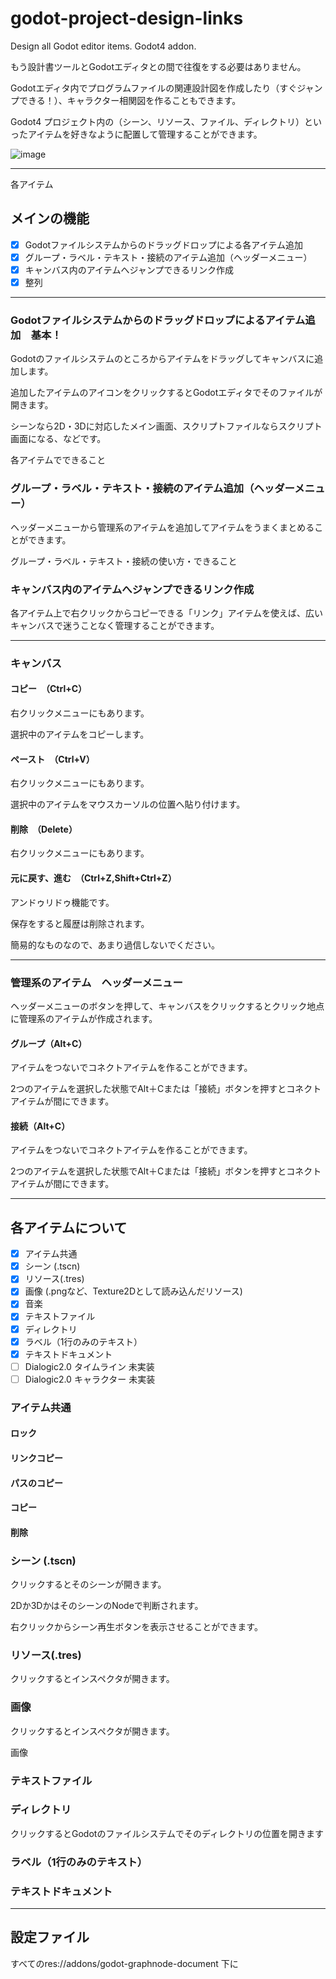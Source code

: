 # godot-project-design-links

Design all Godot editor items. Godot4 addon.
 
もう設計書ツールとGodotエディタとの間で往復をする必要はありません。
 
Godotエディタ内でプログラムファイルの関連設計図を作成したり（すぐジャンプできる！）、キャラクター相関図を作ることもできます。

Godot4 プロジェクト内の（シーン、リソース、ファイル、ディレクトリ）といったアイテムを好きなように配置して管理することができます。

![image](https://user-images.githubusercontent.com/32963227/200152885-cd65ccfa-8bd3-44d0-94d7-bf41459ef674.png)

---

各アイテム

## メインの機能

* [x] Godotファイルシステムからのドラッグドロップによる各アイテム追加
* [x] グループ・ラベル・テキスト・接続のアイテム追加（ヘッダーメニュー）
* [x] キャンバス内のアイテムへジャンプできるリンク作成
* [x] 整列

---

### Godotファイルシステムからのドラッグドロップによるアイテム追加　基本！

Godotのファイルシステムのところからアイテムをドラッグしてキャンバスに追加します。

追加したアイテムのアイコンをクリックするとGodotエディタでそのファイルが開きます。

シーンなら2D・3Dに対応したメイン画面、スクリプトファイルならスクリプト画面になる、などです。

各アイテムでできること

### グループ・ラベル・テキスト・接続のアイテム追加（ヘッダーメニュー）

ヘッダーメニューから管理系のアイテムを追加してアイテムをうまくまとめることができます。

グループ・ラベル・テキスト・接続の使い方・できること

### キャンバス内のアイテムへジャンプできるリンク作成

各アイテム上で右クリックからコピーできる「リンク」アイテムを使えば、広いキャンバスで迷うことなく管理することができます。

---

### キャンバス

#### コピー　（Ctrl+C）

右クリックメニューにもあります。

選択中のアイテムをコピーします。

#### ペースト　（Ctrl+V）

右クリックメニューにもあります。

選択中のアイテムをマウスカーソルの位置へ貼り付けます。

#### 削除　（Delete）

右クリックメニューにもあります。

#### 元に戻す、進む　（Ctrl+Z,Shift+Ctrl+Z）

アンドゥリドゥ機能です。

保存をすると履歴は削除されます。

簡易的なものなので、あまり過信しないでください。

---

### 管理系のアイテム　ヘッダーメニュー

ヘッダーメニューのボタンを押して、キャンバスをクリックするとクリック地点に管理系のアイテムが作成されます。

#### グループ（Alt+C）

アイテムをつないでコネクトアイテムを作ることができます。

2つのアイテムを選択した状態でAlt＋Cまたは「接続」ボタンを押すとコネクトアイテムが間にできます。

#### 

#### 接続（Alt+C）

アイテムをつないでコネクトアイテムを作ることができます。

2つのアイテムを選択した状態でAlt＋Cまたは「接続」ボタンを押すとコネクトアイテムが間にできます。

---

## 各アイテムについて

* [x] アイテム共通
* [x] シーン (.tscn)
* [x] リソース(.tres)
* [x] 画像 (.pngなど、Texture2Dとして読み込んだリソース)
* [x] 音楽
* [x] テキストファイル
* [x] ディレクトリ
* [x] ラベル（1行のみのテキスト）
* [x] テキストドキュメント
* [ ] Dialogic2.0 タイムライン 未実装
* [ ] Dialogic2.0 キャラクター 未実装

### アイテム共通

#### ロック

#### リンクコピー

#### パスのコピー

#### コピー

#### 削除

### シーン (.tscn)

クリックするとそのシーンが開きます。

2Dか3DかはそのシーンのNodeで判断されます。

右クリックからシーン再生ボタンを表示させることができます。

### リソース(.tres)

クリックするとインスペクタが開きます。

### 画像

クリックするとインスペクタが開きます。

画像


### テキストファイル


### ディレクトリ

クリックするとGodotのファイルシステムでそのディレクトリの位置を開きます

### ラベル（1行のみのテキスト）




### テキストドキュメント

---

## 設定ファイル

すべてのres://addons/godot-graphnode-document 下に
